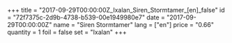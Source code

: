 +++
title = "2017-09-29T00:00:00Z_Ixalan_Siren_Stormtamer_[en]_false"
id = "72f7375c-2d9b-4738-b539-00e1949980e7"
date = "2017-09-29T00:00:00Z"
name = "Siren Stormtamer"
lang = ["en"]
price = "0.66"
quantity = 1
foil = false
set = "Ixalan"
+++
